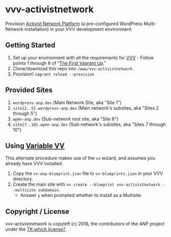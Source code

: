 # vvv-activistnetwork

Provision [Activist Network Platform](https://glocal.coop/activist-network-platform/) (a pre-configured WordPress Multi-Network installation) in your VVV development environment.

## Getting Started

1. Set up your environment with all the requirements for [VVV](https://github.com/Varying-Vagrant-Vagrants/VVV) - Follow points 1 through 6 of "[The First Vagrant Up](https://github.com/Varying-Vagrant-Vagrants/VVV#the-first-vagrant-up)."
1. Clone/download this repo into `/www/vvv-activistnetwork`.
1. Provision! `vagrant reload --provision`

## Provided Sites

1. `wordpress-anp.dev` (Main Network Site, aka "Site 1")
1. `site{2..5}.wordpress-anp.dev` (Main network's subsites, aka "Sites 2 through 5")
1. `wpmn-anp.dev` (Sub-network root site, aka "Site 6")
1. `site{7..10}.wpmn-anp.dev` (Sub-network's subsites, aka "Sites 7 through 10")

## Using [Variable VV](https://github.com/bradp/vv)

This alternate procedure makes use of the `vv` wizard, and assumes you already have VVV installed.

1. Copy the `vv-anp-blueprint.json` file to `vv-blueprints.json` in your VVV directory.
1. Create the main site with `vv create --blueprint vvv-activistnetwork --multisite subdomain`.
    * Answer `y` when prompted whether to install as a Multisite.

## Copyright / License

vvv-activistnetwork is copyleft (c) 2016, the contributors of the ANP project under the [TK-which license?](LICENSE).
